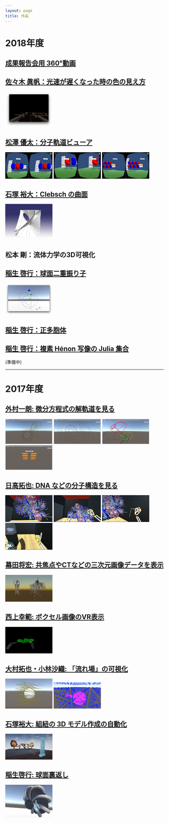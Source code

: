 ```yaml
---
layout: page
title: 作品
---
```

# 2018年度

## [成果報告会用 360°動画]({{site.baseurl}}/2019/04/06/demo.html)

## [佐々木 眞帆：光速が遅くなった時の色の見え方]({{site.baseurl}}/2019/04/07/sasaki.html)
<img src="/images/2018/sasaki.png" alt="光速が遅くなった時の色の見え方" style="width: 150px;" />

## [松澤 優太：分子軌道ビューア]({{site.baseurl}}/2019/04/07/matsuzawa.html)
<img src="/images/2018/matsuzawa/Screenshot_20181130-154548.png" alt="ChaldeasVR: スマートフォンの画面" style="width: 150px;" />
<img src="/images/2018/matsuzawa/Screenshot_20181130-154605.png" alt="ChaldeasVR: 右側のパネルで拡大・縮小" style="width: 150px;" />
<img src="/images/2018/matsuzawa/Screenshot_20181130-154617.png" alt="ChaldeasVR: 左側のパネルでモデルのロード" style="width: 150px;" />

## [石塚 裕大：Clebsch の曲面]({{site.baseurl}}/2019/04/07/ishitsuka.html)
<img src="/images/2018/ishitsuka.jpg" alt="Clebsch の曲面" style="width: 150px;" />

## 松本 剛：流体力学の3D可視化
## [稲生 啓行：球面二重振り子]({{site.baseurl}}/2019/04/05/inou-pendulum.html)
<img src="/images/2018/DoubleSphericalPendulum.png" alt="球面二重振り子" style="width: 150px;" />

## [稲生 啓行：正多胞体]({{site.baseurl}}/2019/04/06/inou-polytopes.html)

## [稲生 啓行：複素 Hénon 写像の Julia 集合]({{site.baseurl}}/2019/04/06/inou-julia.html)

(準備中)

---
# 2017年度

## [外村一朗: 微分方程式の解軌道を見る]({{site.baseurl}}/2018/02/22/hokamura.html)
<img src="/images/2017/hokamura/Lorenz.png" alt="Lorenz アトラクタ" style="width: 150px;" />
<img src="/images/2017/hokamura/Roessler.png" alt="Roessler system" style="width: 150px;" />
<img src="/images/2017/hokamura/Thomas.png" alt="Thomas' system" style="width: 150px;" />
<img src="/images/2017/hokamura/selection.png" alt="選択画面" style="width: 150px;" />

## [日高拓也: DNA などの分子構造を見る]({{site.baseurl}}/2018/02/22/hidaka.html)

<img src="/images/2017/hidaka/protein_model.PNG" alt="分子モデル" style="width: 150px;" />
<img src="/images/2017/hidaka/interaction.PNG" alt="分子モデルを掴む" style="width: 150px;" />
<img src="/images/2017/hidaka/PinchDraw.PNG" alt="PinchDraw" style="width: 150px;" />
<img src="/images/2017/hidaka/teleport.PNG" alt="テレポート" style="width: 150px;" />

## [幕田将宏: 共焦点やCTなどの三次元画像データを表示]({{site.baseurl}}/2018/03/01/makuta.html)

<img src="/images/2017/makuta/makuta.png" alt="共焦点やCTなどの三次元画像データを表示" style="width: 150px;" />

## [西上幸範: ボクセル画像のVR表示]({{site.baseurl}}/2018/03/02/nishigami.html)

<img src="/images/2017/nishigami/gami.png" alt="ボクセル画像のVR表示" style="width: 150px;" />

## [大村拓也・小林沙織: 「流れ場」の可視化]({{site.baseurl}}/2019/02/08/ohmura-kobayashi.html)

<img src="/images/2017/ohmura.png" alt="「流れ場」の可視化 (大村)" style="width: 150px;" />
<img src="/images/2017/kobayashi.png" alt="「流れ場」の可視化 (小林)" style="width: 150px;" />

## [石塚裕大: 組紐の 3D モデル作成の自動化](/2019/02/09/ishitsuka.html)

<img src="/images/2017/ishitsuka.png" alt="組紐の 3D モデル作成の自動化" style="width: 150px;" />

## [稲生啓行: 球面裏返し](/2019/02/09/inou.html)

<img src="/images/2017/inou.png" alt="球面裏返し" style="width: 150px;" />